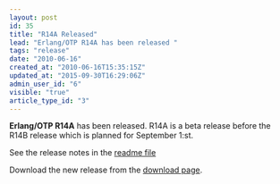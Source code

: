 ```yaml
---
layout: post
id: 35
title: "R14A Released"
lead: "Erlang/OTP R14A has been released "
tags: "release"
date: "2010-06-16"
created_at: "2010-06-16T15:35:15Z"
updated_at: "2015-09-30T16:29:06Z"
admin_user_id: "6"
visible: "true"
article_type_id: "3"
---
```


**Erlang/OTP R14A** has been released. R14A is a beta release before the R14B release which is planned for September 1:st.

 See the release notes in the [readme file](/download/otp_src_R14A.readme)

 Download the new release from the [download page](/download.html).
